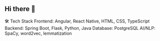 ## Hi there 👋

🛠️ Tech Stack
Frontend: Angular, React Native, HTML, CSS, TypeScript
Backend: Spring Boot, Flask, Python, Java
Database: PostgreSQL
AI/NLP: SpaCy, word2vec, lemmatization

<!--
**teakulo/teakulo** is a ✨ _special_ ✨ repository because its `README.md` (this file) appears on your GitHub profile.

Here are some ideas to get you started:

- 🔭 I’m currently working on ...
- 🌱 I’m currently learning ...
- 👯 I’m looking to collaborate on ...
- 🤔 I’m looking for help with ...
- 💬 Ask me about ...
- 📫 How to reach me: ...
- 😄 Pronouns: ...
- ⚡ Fun fact: ...
-->
